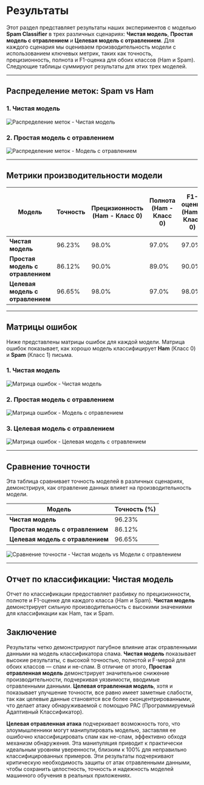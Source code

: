 # Результаты

Этот раздел представляет результаты наших экспериментов с моделью **Spam Classifier** в трех различных сценариях: **Чистая модель**, **Простая модель с отравлением** и **Целевая модель с отравлением**. Для каждого сценария мы оцениваем производительность модели с использованием ключевых метрик, таких как точность, прецизионность, полнота и F1-оценка для обоих классов (Ham и Spam). Следующие таблицы суммируют результаты для этих трех моделей.

---

## Распределение меток: Spam vs Ham

### 1. Чистая модель

![Распределение меток - Чистая модель](../reports/distribution_clean_model.png)

### 2. Простая модель с отравлением

![Распределение меток - Модель с отравлением](../reports/distribution_poisoned_model.png)

---

## Метрики производительности модели

| **Модель**                       | **Точность** | **Прецизионность (Ham - Класс 0)** | **Полнота (Ham - Класс 0)** | **F1-оценка (Ham - Класс 0)** | **Прецизионность (Spam - Класс 1)** | **Полнота (Spam - Класс 1)** | **F1-оценка (Spam - Класс 1)** |
| -------------------------------- | ------------ | ---------------------------------- | --------------------------- | ----------------------------- | ----------------------------------- | ---------------------------- | ------------------------------ |
| **Чистая модель**                | 96.23%       | 98.0%                              | 97.0%                       | 97.0%                         | 93.0%                               | 95.0%                        | 94.0%                          |
| **Простая модель с отравлением** | 86.12%       | 90.0%                              | 89.0%                       | 90.0%                         | 78.0%                               | 80.0%                        | 79.0%                          |
| **Целевая модель с отравлением** | 96.65%       | 98.0%                              | 97.0%                       | 98.0%                         | 93.0%                               | 95.0%                        | 94.0%                          |

---

## Матрицы ошибок

Ниже представлены матрицы ошибок для каждой модели. Матрица ошибок показывает, как хорошо модель классифицирует **Ham** (Класс 0) и **Spam** (Класс 1) письма.

### 1. Чистая модель

![Матрица ошибок - Чистая модель](../reports/confusion_matrix_clean_model.png)

### 2. Простая модель с отравлением

![Матрица ошибок - Модель с отравлением](../reports/confusion_matrix_simple_poisoned.png)

### 3. Целевая модель с отравлением

![Матрица ошибок - Целевая модель с отравлением](../reports/confusion_matrix_targeted_poisoned.png)

---

## Сравнение точности

Эта таблица сравнивает точность моделей в различных сценариях, демонстрируя, как отравление данных влияет на производительность модели.

| **Модель**                       | **Точность (%)** |
| -------------------------------- | ---------------- |
| **Чистая модель**                | 96.23%           |
| **Простая модель с отравлением** | 86.12%           |
| **Целевая модель с отравлением** | 96.65%           |

![Сравнение точности - Чистая модель vs Модели с отравлением](images/comparison_accuracy_poisoned.png)

---

## Отчет по классификации: Чистая модель

Отчет по классификации предоставляет разбивку по прецизионности, полноте и F1-оценке для каждого класса (Ham и Spam). **Чистая модель** демонстрирует сильную производительность с высокими значениями для классификации как Ham, так и Spam.

## Заключение

Результаты четко демонстрируют пагубное влияние атак отравленными данными на модель классификатора спама. **Чистая модель** показывает высокие результаты, с высокой точностью, полнотой и F-мерой для обоих классов — спам и не-спам. В отличие от этого, **Простая отравленная модель** демонстрирует значительное снижение производительности, подчеркивая уязвимости, вводимые отравленными данными. **Целевая отравленная модель**, хотя и показывает улучшение точности, все равно имеет заметные слабости, так как целевые данные становятся все более сконцентрированными, что делает атаку обнаруживаемой с помощью PAC (Программируемый Адаптивный Классификатор).

**Целевая отравленная атака** подчеркивает возможность того, что злоумышленники могут манипулировать моделью, заставляя ее ошибочно классифицировать спам как не-спам, эффективно обходя механизм обнаружения. Эта манипуляция приводит к практически идеальным уровням уверенности, близким к 100% для неправильно классифицированных примеров. Эти результаты подчеркивают критическую необходимость защиты от атак отравленными данными, чтобы сохранить целостность, точность и надежность моделей машинного обучения в реальных приложениях.
